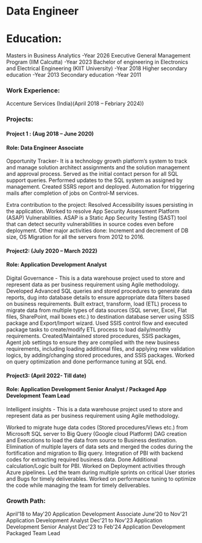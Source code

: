 # Data Engineer

# Education:
Masters in Business Analytics                                                         -Year 2026
Executive General Management Program (IIM Calcutta)				                          	-Year 2023
Bachelor of engineering in Electronics and Electrical Engineering (KIIT University)	 	-Year 2018
Higher secondary education								                                            -Year 2013
Secondary education									                                                  -Year 2011

### Work Experience:
Accenture Services (India)(April 2018 – Febriary 2024))

### Projects:

#### Project 1 : (Aug 2018 – June 2020)

#### Role: Data Engineer Associate 
Opportunity Tracker- It is a technology growth platform’s system to track and manage solution architect assignments and the solution management and approval process.
Served as the initial contact person for all SQL support queries.
Performed updates to the SQL system as assigned by management.
Created SSRS report and deployed.
Automation for triggering mails after completion of jobs on Control-M services.

Extra contribution to the project: 
Resolved Accessibility issues persisting in the application.
Worked to resolve App Security Assessment Platform (ASAP) Vulnerabilities. ASAP is a Static App Security Testing (SAST) tool that can detect security vulnerabilities in source codes even before deployment.
Other major activities done: Increment and decrement of DB size, OS Migration for all the servers from 2012 to 2016.

#### Project2: (July 2020 – March 2022)

#### Role: Application Development Analyst 
Digital Governance - This is a data warehouse project used to store and represent data as per business requirement using Agile methodology. 
Developed Advanced SQL queries and stored procedures to generate data reports, dug into database details to ensure appropriate data filters based on business requirements.
Built extract, transform, load (ETL) process to migrate data from multiple types of data sources (SQL server, Excel, Flat files, SharePoint, mail boxes etc.) to destination database server using SSIS package and Export/Import wizard.
Used SSIS control flow and executed package tasks to create/modify ETL process to load daily/monthly requirements.
Created/Maintained stored procedures, SSIS packages, Agent job settings to ensure they are complied with the new business requirements, including loading additional files, and applying new validation logics, by adding/changing stored procedures, and SSIS packages.
Worked on query optimization and done performance tuning at SQL end.


#### Project3: (April 2022- Till date)

#### Role: Application Development Senior Analyst / Packaged App Development Team Lead
Intelligent insights - This is a data warehouse project used to store and represent data as per business requirement using Agile methodology. 

Worked to migrate huge data codes (Stored procedures/Views etc.) from Microsoft SQL server to Big Query (Google cloud Platform)
DAG creation and Executions to load the data from source to Business destination.
Elimination of multiple layers of data sets and merged the codes during the fortification and migration to Big query.
Integration of PBI with backend codes for extracting required business data.
Done Additional calculation/Logic built for PBI.
Worked on Deployment activities through Azure pipelines.
Led the team during multiple sprints on critical User stories and Bugs for timely deliverables.
Worked on performance tuning to optimize the code while managing the team for timely deliverables.


### Growth Path:
April’18 to May'20	            Application Development Associate
June’20 to Nov'21 	            Application Development Analyst 
Dec'21 to Nov'23                Application Development Senior Analyst
Dec'23 to Feb'24                Application Development Packaged Team Lead
